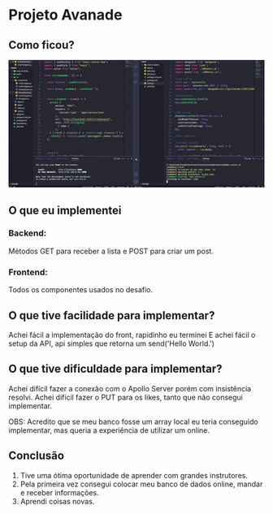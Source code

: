 # Projeto Avanade

## Como ficou?
![gif](https://github.com/guidolingip1/ProjetoAvanade/blob/main/meugif.gif)
## O que eu implementei
### Backend:
Métodos GET para receber a lista e POST para criar um post.
### Frontend:
Todos os componentes usados no desafio.
## O que tive facilidade para implementar?
Achei fácil a implementação do front, rapidinho eu terminei
E achei fácil o setup da API, api simples que retorna um send('Hello World.')
## O que tive dificuldade para implementar?
Achei difícil fazer a conexão com o Apollo Server porém com insistência resolvi.
Achei difícil fazer o PUT para os likes, tanto que não consegui implementar.

OBS: Acredito que se meu banco fosse um array local eu teria conseguido implementar, mas queria a experiência de utilizar um online.
## Conclusão
1. Tive uma ótima oportunidade de aprender com grandes instrutores.
2. Pela primeira vez consegui colocar meu banco de dados online, mandar e receber informações.
3. Aprendi coisas novas.
